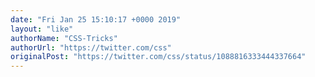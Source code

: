 ```yaml
---
date: "Fri Jan 25 15:10:17 +0000 2019"
layout: "like"
authorName: "CSS-Tricks"
authorUrl: "https://twitter.com/css"
originalPost: "https://twitter.com/css/status/1088816333444337664"
---
```

